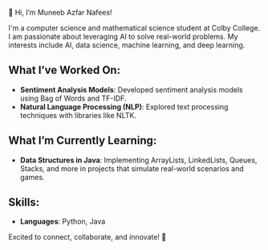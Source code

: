 👋 Hi, I’m Muneeb Azfar Nafees!

I'm a computer science and mathematical science student at Colby College. I am passionate about leveraging AI to solve real-world problems. My interests include AI, data science, machine learning, and deep learning. 

## What I’ve Worked On:
- **Sentiment Analysis Models**: Developed sentiment analysis models using Bag of Words and TF-IDF.
- **Natural Language Processing (NLP)**: Explored text processing techniques with libraries like NLTK.

## What I’m Currently Learning:
- **Data Structures in Java**: Implementing ArrayLists, LinkedLists, Queues, Stacks, and more in projects that simulate real-world scenarios and games.

## Skills:
- **Languages**: Python, Java

Excited to connect, collaborate, and innovate! 🚀


<!---
Muneeb-ii/Muneeb-ii is a ✨ special ✨ repository because its `README.md` (this file) appears on your GitHub profile.
You can click the Preview link to take a look at your changes.
--->
